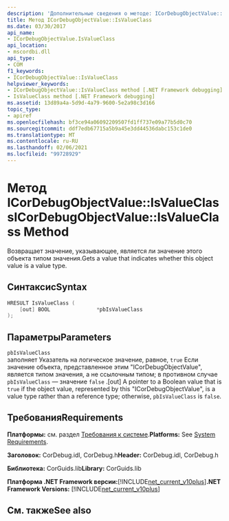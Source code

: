 ```yaml
---
description: 'Дополнительные сведения о методе: ICorDebugObjectValue:: IsValueClass'
title: Метод ICorDebugObjectValue::IsValueClass
ms.date: 03/30/2017
api_name:
- ICorDebugObjectValue.IsValueClass
api_location:
- mscordbi.dll
api_type:
- COM
f1_keywords:
- ICorDebugObjectValue::IsValueClass
helpviewer_keywords:
- ICorDebugObjectValue::IsValueClass method [.NET Framework debugging]
- IsValueClass method [.NET Framework debugging]
ms.assetid: 13d89a4a-5d9d-4a79-9600-5e2a98c3d166
topic_type:
- apiref
ms.openlocfilehash: bf3ce94a06092209507fd1ff737e09a77b5d0c70
ms.sourcegitcommit: ddf7edb67715a5b9a45e3dd44536dabc153c1de0
ms.translationtype: MT
ms.contentlocale: ru-RU
ms.lasthandoff: 02/06/2021
ms.locfileid: "99728929"
---
```

# <a name="icordebugobjectvalueisvalueclass-method"></a><span data-ttu-id="f03a7-103">Метод ICorDebugObjectValue::IsValueClass</span><span class="sxs-lookup"><span data-stu-id="f03a7-103">ICorDebugObjectValue::IsValueClass Method</span></span>

<span data-ttu-id="f03a7-104">Возвращает значение, указывающее, является ли значение этого объекта типом значения.</span><span class="sxs-lookup"><span data-stu-id="f03a7-104">Gets a value that indicates whether this object value is a value type.</span></span>  
  
## <a name="syntax"></a><span data-ttu-id="f03a7-105">Синтаксис</span><span class="sxs-lookup"><span data-stu-id="f03a7-105">Syntax</span></span>  
  
```cpp  
HRESULT IsValueClass (  
    [out] BOOL               *pbIsValueClass  
);  
```  
  
## <a name="parameters"></a><span data-ttu-id="f03a7-106">Параметры</span><span class="sxs-lookup"><span data-stu-id="f03a7-106">Parameters</span></span>  

 `pbIsValueClass`  
 <span data-ttu-id="f03a7-107">заполняет Указатель на логическое значение, равное, `true` Если значение объекта, представленное этим "ICorDebugObjectValue", является типом значения, а не ссылочным типом; в противном случае `pbIsValueClass` — значение `false` .</span><span class="sxs-lookup"><span data-stu-id="f03a7-107">[out] A pointer to a Boolean value that is `true` if the object value, represented by this "ICorDebugObjectValue", is a value type rather than a reference type; otherwise, `pbIsValueClass` is `false`.</span></span>  
  
## <a name="requirements"></a><span data-ttu-id="f03a7-108">Требования</span><span class="sxs-lookup"><span data-stu-id="f03a7-108">Requirements</span></span>  

 <span data-ttu-id="f03a7-109">**Платформы:** см. раздел [Требования к системе](../../get-started/system-requirements.md).</span><span class="sxs-lookup"><span data-stu-id="f03a7-109">**Platforms:** See [System Requirements](../../get-started/system-requirements.md).</span></span>  
  
 <span data-ttu-id="f03a7-110">**Заголовок:** CorDebug.idl, CorDebug.h</span><span class="sxs-lookup"><span data-stu-id="f03a7-110">**Header:** CorDebug.idl, CorDebug.h</span></span>  
  
 <span data-ttu-id="f03a7-111">**Библиотека:** CorGuids.lib</span><span class="sxs-lookup"><span data-stu-id="f03a7-111">**Library:** CorGuids.lib</span></span>  
  
 <span data-ttu-id="f03a7-112">**Платформа .NET Framework версии:**[!INCLUDE[net_current_v10plus](../../../../includes/net-current-v10plus-md.md)]</span><span class="sxs-lookup"><span data-stu-id="f03a7-112">**.NET Framework Versions:** [!INCLUDE[net_current_v10plus](../../../../includes/net-current-v10plus-md.md)]</span></span>  
  
## <a name="see-also"></a><span data-ttu-id="f03a7-113">См. также</span><span class="sxs-lookup"><span data-stu-id="f03a7-113">See also</span></span>
